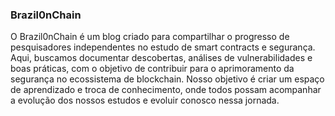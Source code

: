 ### Brazil0nChain

O Brazil0nChain é um blog criado para compartilhar o progresso de pesquisadores independentes no estudo de smart contracts e segurança. Aqui, buscamos documentar descobertas, análises de vulnerabilidades e boas práticas, com o objetivo de contribuir para o aprimoramento da segurança no ecossistema de blockchain. Nosso objetivo é criar um espaço de aprendizado e troca de conhecimento, onde todos possam acompanhar a evolução dos nossos estudos e evoluir conosco nessa jornada.


